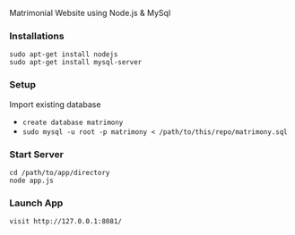 
Matrimonial Website using Node.js & MySql

### Installations
```
sudo apt-get install nodejs
sudo apt-get install mysql-server
```
### Setup

Import existing database
  - `create database matrimony` 
  - `sudo mysql -u root -p matrimony < /path/to/this/repo/matrimony.sql`
### Start Server
```
cd /path/to/app/directory
node app.js
```
### Launch App
```
visit http://127.0.0.1:8081/
```
